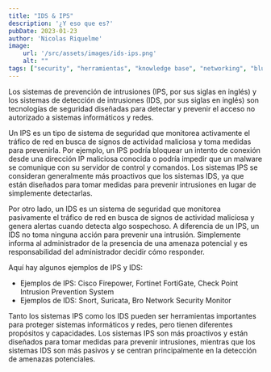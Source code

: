 ```yaml
---
title: "IDS & IPS"
description: '¿Y eso que es?'
pubDate: 2023-01-23
author: 'Nicolas Riquelme'
image: 
    url: '/src/assets/images/ids-ips.png'
    alt: ""
tags: ["security", "herramientas", "knowledge base", "networking", "blue team"]
---
```


Los sistemas de prevención de intrusiones (IPS, por sus siglas en inglés) y los sistemas de detección de intrusiones (IDS, por sus siglas en inglés) son tecnologías de seguridad diseñadas para detectar y prevenir el acceso no autorizado a sistemas informáticos y redes.

Un IPS es un tipo de sistema de seguridad que monitorea activamente el tráfico de red en busca de signos de actividad maliciosa y toma medidas para prevenirla. Por ejemplo, un IPS podría bloquear un intento de conexión desde una dirección IP maliciosa conocida o podría impedir que un malware se comunique con su servidor de control y comandos. Los sistemas IPS se consideran generalmente más proactivos que los sistemas IDS, ya que están diseñados para tomar medidas para prevenir intrusiones en lugar de simplemente detectarlas.

Por otro lado, un IDS es un sistema de seguridad que monitorea pasivamente el tráfico de red en busca de signos de actividad maliciosa y genera alertas cuando detecta algo sospechoso. A diferencia de un IPS, un IDS no toma ninguna acción para prevenir una intrusión. Simplemente informa al administrador de la presencia de una amenaza potencial y es responsabilidad del administrador decidir cómo responder.

Aquí hay algunos ejemplos de IPS y IDS:

-   Ejemplos de IPS: Cisco Firepower, Fortinet FortiGate, Check Point Intrusion Prevention System
-   Ejemplos de IDS: Snort, Suricata, Bro Network Security Monitor

Tanto los sistemas IPS como los IDS pueden ser herramientas importantes para proteger sistemas informáticos y redes, pero tienen diferentes propósitos y capacidades. Los sistemas IPS son más proactivos y están diseñados para tomar medidas para prevenir intrusiones, mientras que los sistemas IDS son más pasivos y se centran principalmente en la detección de amenazas potenciales.

